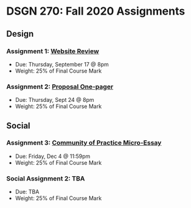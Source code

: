 # DSGN 270: Fall 2020 Assignments
## Design
### Assignment 1: [Website Review](https://sait-wbdv.github.io/assessments/dsgn270/design/assignment-1)
- Due: Thursday, September 17 @ 8pm
- Weight: 25% of Final Course Mark

### Assignment 2: [Proposal One-pager](https://sait-wbdv.github.io/assessments/dsgn270/design/assignment-2)
- Due: Thursday, Sept 24 @ 8pm
- Weight: 25% of Final Course Mark

## Social 
### Assignment 3: [Community of Practice Micro-Essay](https://github.com/sait-wbdv/assessments/tree/master/dsgn270/social/assignment-3)
- Due: Friday, Dec 4 @ 11:59pm
- Weight: 25% of Final Course Mark

### Social Assignment 2: TBA
- Due: TBA
- Weight: 25% of Final Course Mark
